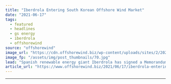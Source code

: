 ```yaml
---
title: "Iberdrola Entering South Korean Offshore Wind Market"
date: "2021-06-17"
tags: 
  - featured
  - headlines
  - gs energy
  - iberdrola
  - offshorewind
source: "offshorewind"
image_url: "https://cdn.offshorewind.biz/wp-content/uploads/sites/2/2020/06/23093735/Iberdrola-tower-in-Bilbao.jpg"
image_fp: "/assets/img/post_thumbnails/70.jpg"
lead: "Spanish renewable energy giant Iberdrola has signed a Memorandum of Understanding (MOU) with energy"
article_url: "https://www.offshorewind.biz/2021/06/17/iberdrola-entering-south-korean-offshore-wind-market/"
---
```


---
